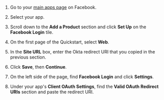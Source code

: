 1. Go to your [main apps page](https://developers.facebook.com/apps/) on Facebook.

2. Select your app.

3. Scroll down to the **Add a Product** section and click **Set Up** on the **Facebook Login** tile.

4. On the first page of the Quickstart, select **Web**.

5. In the **Site URL** box, enter the Okta redirect URI that you copied in the <GuideLink link="../configure-idp-in-okta">previous section</GuideLink>.

6. Click **Save**, then **Continue**.

7. On the left side of the page, find **Facebook Login** and click **Settings**.

8. Under your app's **Client OAuth Settings**, find the **Valid OAuth Redirect URIs** section and paste the redirect URI.
